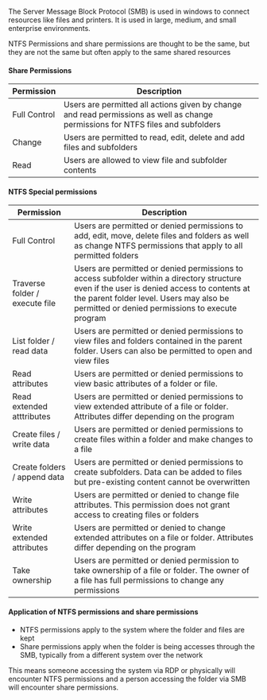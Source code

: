 

The Server Message Block  Protocol (SMB) is used in windows to connect resources like files and printers. It is used in large, medium, and small enterprise environments.


NTFS Permissions and share permissions are thought to be the same, but they are not the same but often apply to the same shared resources




#### Share Permissions

| Permission   | Description                                                                                                                      |
| ------------ | -------------------------------------------------------------------------------------------------------------------------------- |
| Full Control | Users are permitted all actions given by change and read permissions as well as change permissions for NTFS files and subfolders |
| Change       | Users are permitted to read, edit, delete and add files and subfolders                                                           |
| Read         | Users are allowed to view file and subfolder contents                                                                            |





#### NTFS Special permissions

| Permission                     | Description                                                                                                                                                                                                                               |
| ------------------------------ | ----------------------------------------------------------------------------------------------------------------------------------------------------------------------------------------------------------------------------------------- |
| Full Control                   | Users are permitted or denied permissions to add, edit, move, delete files and folders as well as change NTFS permissions that apply to all permitted folders                                                                             |
| Traverse folder / execute file | Users are permitted or denied permissions to access subfolder within a directory structure even if the user is denied access to contents at the parent folder level. Users may also be permitted or denied permissions to execute program |
| List folder / read data        | Users are permitted or denied permissions to view files and folders contained in the parent folder. Users can also be permitted to open and view files                                                                                    |
| Read attributes                | Users are permitted or denied permissions to view basic attributes of a folder or file.                                                                                                                                                   |
| Read extended atttributes      | Users are permitted or denied permissions to view extended attribute of a file or folder. Attributes differ depending on the program                                                                                                      |
| Create files / write data      | Users are permitted or denied permissions to create files within a folder and make changes to a file                                                                                                                                      |
| Create folders / append data   | Users are permitted or denied permissions to create subfolders. Data can be added to files but pre-existing content cannot be overwritten                                                                                                 |
| Write attributes               | Users are permitted or denied to change file attributes. This permission does not grant access to creating files or folders                                                                                                               |
| Write extended attributes      | Users are permitted or denied to change extended attributes on a file or folder. Attributes differ depending on the program                                                                                                               |
| Take ownership                 | Users are permitted or denied permission to take ownership of a file or folder. The owner of a file has full permissions to change any permissions                                                                                        |




#### Application of NTFS permissions and share permissions

- NTFS permissions apply to the system where the folder and files are kept
- Share permissions apply when the folder is being accesses through the SMB, typically from a different system over the network

This means someone accessing the system via RDP or physically will encounter NTFS permissions and a person accessing the folder via SMB will encounter share permissions. 